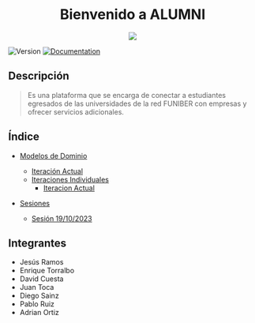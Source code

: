 <h1 align="center">Bienvenido a ALUMNI </h1>
<div align="center">
  <image src="./Imágenes/Logo.png" align="center">
</div>
<p>
  <img alt="Version" src="https://img.shields.io/badge/version-1.0-blue.svg?cacheSeconds=2592000" />
  <a href="empty" target="_blank">
    <img alt="Documentation" src="https://img.shields.io/badge/documentation-yes-brightgreen.svg" />
  </a>
</p>

## Descripción

> Es una plataforma que se encarga de conectar a estudiantes egresados de las universidades de la red FUNIBER con empresas y ofrecer servicios adicionales.

## Índice

 - [Modelos de Dominio](/Modelos_de_Dominio/Modelos_Finales)
   - [Iteración Actual](/Modelos_de_Dominio/Modelos_Finales/Primera_Iteración/Readme.md)
   - [Iteraciones Individuales](/Modelos_de_Dominio/Modelos_Individuales/)
     - [Iteracion Actual](/Modelos_de_Dominio/Modelos_Individuales/Primera_Iteración/)

 - [Sesiones](/Sesiones/)
   - [Sesión 19/10/2023](/Sesiones/19-10-2023/)

 ## Integrantes

- Jesús Ramos
- Enrique Torralbo
- David Cuesta
- Juan Toca
- Diego Sainz
- Pablo Ruiz
- Adrian Ortiz

